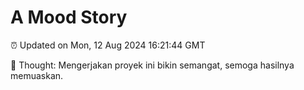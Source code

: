 # A Mood Story

⏰ Updated on Mon, 12 Aug 2024 16:21:44 GMT

💭 Thought: Mengerjakan proyek ini bikin semangat, semoga hasilnya memuaskan.

